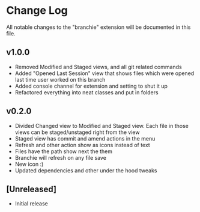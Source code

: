 # Change Log

All notable changes to the "branchie" extension will be documented in this file.

## v1.0.0

- Removed Modified and Staged views, and all git related commands
- Added "Opened Last Session" view that shows files which were opened last time user worked on this branch
- Added console channel for extension and setting to shut it up
- Refactored everything into neat classes and put in folders

## v0.2.0

- Divided Changed view to Modified and Staged view. Each file in those views can be staged/unstaged right from the view
- Staged view has commit and amend actions in the menu
- Refresh and other action show as icons instead of text
- Files have the path show next the them
- Branchie will refresh on any file save
- New icon :)
- Updated dependencies and other under the hood tweaks

## [Unreleased]

- Initial release
